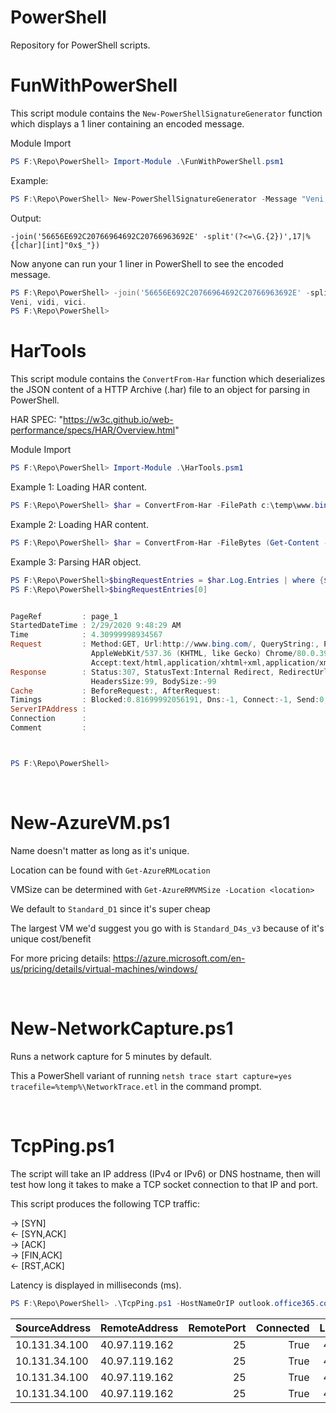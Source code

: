# PowerShell
Repository for PowerShell scripts.

# FunWithPowerShell
This script module contains the `New-PowerShellSignatureGenerator` function which displays a 1 liner containing an encoded message.

Module Import
```powershell
PS F:\Repo\PowerShell> Import-Module .\FunWithPowerShell.psm1
```
Example:
```powershell
PS F:\Repo\PowerShell> New-PowerShellSignatureGenerator -Message "Veni, vidi, vici."
```
Output:
```text
-join('56656E692C20766964692C20766963692E' -split'(?<=\G.{2})',17|%{[char][int]"0x$_"})
```

Now anyone can run your 1 liner in PowerShell to see the encoded message.
```powershell
PS F:\Repo\PowerShell> -join('56656E692C20766964692C20766963692E' -split'(?<=\G.{2})',17|%{[char][int]"0x$_"})
Veni, vidi, vici.
PS F:\Repo\PowerShell>
```

# HarTools
This script module contains the `ConvertFrom-Har` function which deserializes the JSON content of a HTTP Archive (.har) file to an object for parsing in PowerShell.

HAR SPEC: "https://w3c.github.io/web-performance/specs/HAR/Overview.html"

Module Import
```powershell
PS F:\Repo\PowerShell> Import-Module .\HarTools.psm1
```
Example 1: Loading HAR content.
```powershell
PS F:\Repo\PowerShell> $har = ConvertFrom-Har -FilePath c:\temp\www.bing.com.har
```
Example 2:  Loading HAR content.
```powershell
PS F:\Repo\PowerShell> $har = ConvertFrom-Har -FileBytes (Get-Content -Path c:\temp\www.bing.com.har -Encoding Byte -Raw)
```
Example 3: Parsing HAR object.
```powershell
PS F:\Repo\PowerShell>$bingRequestEntries = $har.Log.Entries | where {$_.Request.Url -match "www.bing.com"}
PS F:\Repo\PowerShell>$bingRequestEntries[0]


PageRef         : page_1
StartedDateTime : 2/29/2020 9:48:29 AM
Time            : 4.30999998934567
Request         : Method:GET, Url:http://www.bing.com/, QueryString:, PostData:, HttpVersion:HTTP/1.1, Headers:Upgrade-Insecure-Requests:1 User-Agent:Mozilla/5.0 (Windows NT 10.0; Win64; x64)
                  AppleWebKit/537.36 (KHTML, like Gecko) Chrome/80.0.3987.122 Safari/537.36 Edg/80.0.361.62
                  Accept:text/html,application/xhtml+xml,application/xml;q=0.9,image/webp,image/apng,*/*;q=0.8,application/signed-exchange;v=b3;q=0.9, HeadersSize:325, BodySize:0
Response        : Status:307, StatusText:Internal Redirect, RedirectUrl:https://www.bing.com/, HttpVersion:HTTP/1.1, Headers:Location:https://www.bing.com/ Non-Authoritative-Reason:HSTS,
                  HeadersSize:99, BodySize:-99
Cache           : BeforeRequest:, AfterRequest:
Timings         : Blocked:0.81699992056191, Dns:-1, Connect:-1, Send:0, Wait:1.40517950053543E-08, Receive:3.49300005473197, SSL:-1
ServerIPAddress :
Connection      :
Comment         :



PS F:\Repo\PowerShell>
```
<br>

# New-AzureVM.ps1
Name doesn't matter as long as it's unique.

Location can be found with `Get-AzureRMLocation`

VMSize can be determined with `Get-AzureRMVMSize -Location <location>`
  
  We default to `Standard_D1` since it's super cheap
  
  The largest VM we'd suggest you go with is `Standard_D4s_v3` because of it's unique cost/benefit
  
  For more pricing details: https://azure.microsoft.com/en-us/pricing/details/virtual-machines/windows/

<br>

# New-NetworkCapture.ps1
Runs a network capture for 5 minutes by default.

This a PowerShell variant of running `netsh trace start capture=yes tracefile=%temp%\NetworkTrace.etl` in the command prompt.

<br>

# TcpPing.ps1
The script will take an IP address (IPv4 or IPv6) or DNS hostname, then will 
test how long it takes to make a TCP socket connection to that IP and port. 

This script produces the following TCP traffic:

-> [SYN]<br />
<- [SYN,ACK]<br />
-> [ACK]<br />
-> [FIN,ACK]<br />
<- [RST,ACK]<br />

Latency is displayed in milliseconds (ms).
```powershell
PS F:\Repo\PowerShell> .\TcpPing.ps1 -HostNameOrIP outlook.office365.com -Port 25 | FT -AutoSize
```
| SourceAddress | RemoteAddress | RemotePort | Connected | Latency | Exception |
| :------------ | :------------ | ---------: | --------: | ------: | --------- |
| 10.131.34.100 | 40.97.119.162 | 25         | True      | 4.6481  |
| 10.131.34.100 | 40.97.119.162 | 25         | True      | 4.6751  |
| 10.131.34.100 | 40.97.119.162 | 25         | True      | 4.8726  |
| 10.131.34.100 | 40.97.119.162 | 25         | True      | 4.8324  |

